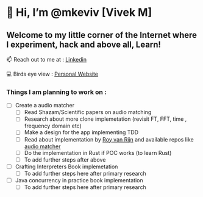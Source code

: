 # 👋 Hi, I’m @mkeviv [Vivek M]

<!--- 
- 👀 I’m interested in ...
- 🌱 I’m currently learning ...
- 💞️ I’m looking to collaborate on ...
--->
## Welcome to my little corner of the Internet where I experiment, hack and above all, Learn!

📫 Reach out to me at : [Linkedin](https://www.linkedin.com/in/vivek-manoj/)

💻 Birds eye view : [Personal Website](https://mkeviv.github.io/)

### Things I am planning to work on :
- [ ] Create a audio matcher
  - [ ] Read Shazam/Scientific papers on audio matching
  - [ ] Research about more clone implemetation (revisit FT, FFT, time , frequency domain etc)
  - [ ] Make a design for the app implementing TDD
  - [ ] Read about implementation by [Roy van Rijn](https://www.royvanrijn.com/blog/2010/06/creating-shazam-in-java/) and available repos like [audio matcher](https://github.com/wsieroci/audio-recognizer)
  - [ ] Do the implementation in Rust if POC works (to learn Rust)
  - [ ] To add further steps after above

- [ ] Crafting Interpreters Book implemetation
  - [ ] To add further steps here after primary research

- [ ] Java concurrency in practice book implementation
  - [ ] To add further steps here after primary research
